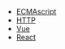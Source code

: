 <!--
 * @Author: JDR
 * @Date: 2020-08-03 16:30:31
 * @LastEditTime: 2020-08-03 18:38:45
 * @LastEditors: Please set LastEditors
 * @Description: 侧边栏
 * @FilePath: \JDR_Blog\docs\sidebar.md
--> 
* [ECMAscript](Front_End/ECMAscript/)
* [HTTP](Front_End/HTTP/)
* [Vue](Front_End/Vue/)
* [React](Front_End/React/)